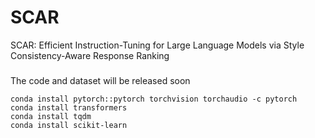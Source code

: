 # SCAR
SCAR: Efficient Instruction-Tuning for Large Language Models via Style Consistency-Aware Response Ranking

###
The code and dataset will be released soon

```angular2html
conda install pytorch::pytorch torchvision torchaudio -c pytorch
conda install transformers
conda install tqdm
conda install scikit-learn
```